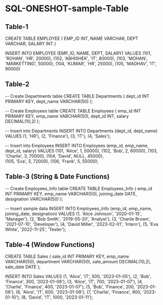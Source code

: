 # SQL-ONESHOT-sample-Table


Table-1
-------
CREATE TABLE EMPLOYEE (
	EMP_ID INT,
	NAME VARCHAR,
	DEPT VARCHAR,
	SALARY INT
)

INSERT INTO EMPLOYEE 
	(EMP_ID, NAME, DEPT, SALARY)
	VALUES
	 (101, 'ROHAN', 'HR', 20000),
	 (102, 'ABHISHEK', 'IT', 80000),
	 (103, 'MOHAN', 'MARKETTING', 50000),
	 (104, 'KUMAR', 'HR', 25000),
	 (105, 'MADHAV', 'IT', 90000)




Table-2
-------
-- Create Departments table
CREATE TABLE Departments (
    dept_id INT PRIMARY KEY,
    dept_name VARCHAR(50)
);

-- Create Employees table
CREATE TABLE Employees (
    emp_id INT PRIMARY KEY,
    emp_name VARCHAR(50),
    dept_id INT,
    salary DECIMAL(10,2)
);

-- Insert into Departments
INSERT INTO Departments (dept_id, dept_name) VALUES
(1, 'HR'),
(2, 'Finance'),
(3, 'IT'),
(4, 'Sales');

-- Insert into Employees
INSERT INTO Employees (emp_id, emp_name, dept_id, salary) VALUES
(101, 'Alice', 1, 50000),
(102, 'Bob', 2, 60000),
(103, 'Charlie', 3, 70000),
(104, 'David', NULL, 45000),   
(105, 'Eva', 3, 72000),
(106, 'Frank', 5, 55000);      





Table-3 (String & Date Functions)
---------------------------------

-- Create Employees_Info table
CREATE TABLE Employees_Info (
    emp_id INT PRIMARY KEY,
    emp_name VARCHAR(50),
    joining_date DATE,
    designation VARCHAR(50)
);

-- Insert sample data
INSERT INTO Employees_Info (emp_id, emp_name, joining_date, designation) VALUES
(1, 'Alice Johnson', '2020-01-15', 'Manager'),
(2, 'Bob Smith', '2019-05-20', 'Analyst'),
(3, 'Charlie Brown', '2021-07-10', 'Developer'),
(4, 'David Miller', '2023-02-01', 'Intern'),
(5, 'Eva White', '2022-11-25', 'Tester');



Table-4 (Window Functions)
-----------------------------
CREATE TABLE Sales (
    sale_id INT PRIMARY KEY,
    emp_name VARCHAR(50),
    department VARCHAR(50),
    sale_amount DECIMAL(10,2),
    sale_date DATE
);

INSERT INTO Sales VALUES
(1, 'Alice', 'IT', 500, '2023-01-05'),
(2, 'Bob', 'Finance', 300, '2023-01-06'),
(3, 'Alice', 'IT', 700, '2023-01-07'),
(4, 'Charlie', 'Finance', 400, '2023-01-07'),
(5, 'Bob', 'Finance', 200, '2023-01-08'),
(6, 'Alice', 'IT', 600, '2023-01-09'),
(7, 'Charlie', 'Finance', 900, '2023-01-10'),
(8, 'David', 'IT', 1000, '2023-01-11');




   
